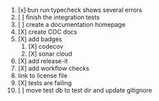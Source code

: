 1. [x] bun run typecheck shows several errors
2. [ ] finish the integration tests
3. [ ] create a documentation homepage
4. [X] create COC docs
5. [X] add badges
   1. [X] codecov
   2. [X] sonar cloud
6. [X] add release-it
7. [X] add workflow checks
8. link to license file
9. [X] tests are failing
10. [ ] move test db to test dir and update gitignore
